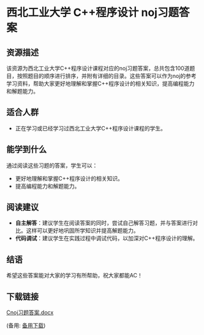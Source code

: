 # 西北工业大学 C++程序设计 noj习题答案

## 资源描述

该资源为西北工业大学C++程序设计课程对应的noj习题答案，总共包含100道题目，按照题目的顺序进行排序，并附有详细的目录。这些答案可以作为noj的参考学习资料，帮助大家更好地理解和掌握C++程序设计的相关知识，提高编程能力和解题能力。

## 适合人群

- 正在学习或已经学习过西北工业大学C++程序设计课程的学生。

## 能学到什么

通过阅读这些习题的答案，学生可以：

- 更好地理解和掌握C++程序设计的相关知识。
- 提高编程能力和解题能力。

## 阅读建议

- **自主解答**：建议学生在阅读答案的同时，尝试自己解答习题，并与答案进行对比。这样可以更好地巩固所学知识并提高解题能力。
- **代码调试**：建议学生在实践过程中调试代码，以加深对C++程序设计的理解。

## 结语

希望这些答案能对大家的学习有所帮助，祝大家都能AC！

## 下载链接
[Cnoj习题答案.docx](https://pan.quark.cn/s/bb04e4c0bae1) 

(备用: [备用下载](https://pan.baidu.com/s/1dipATobFjX_raGcaSqAZfw?pwd=1234))
